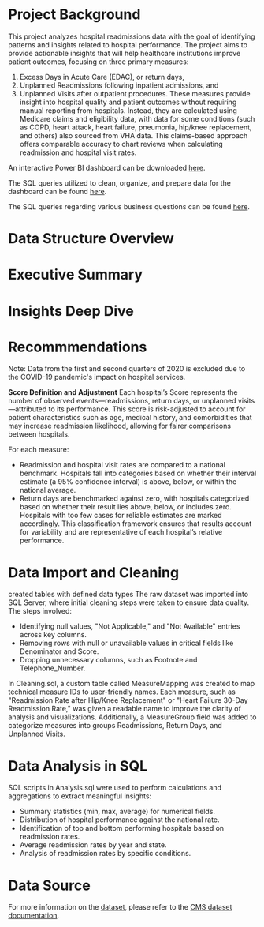 # Project Background
This project analyzes hospital readmissions data with the goal of identifying patterns and insights related to hospital performance. The project aims to provide actionable insights that will help healthcare institutions improve patient outcomes, focusing on three primary measures:
1. Excess Days in Acute Care (EDAC), or return days,
2. Unplanned Readmissions following inpatient admissions, and
3. Unplanned Visits after outpatient procedures.
These measures provide insight into hospital quality and patient outcomes without requiring manual reporting from hospitals. Instead, they are calculated using Medicare claims and eligibility data, with data for some conditions (such as COPD, heart attack, heart failure, pneumonia, hip/knee replacement, and others) also sourced from VHA data. This claims-based approach offers comparable accuracy to chart reviews when calculating readmission and hospital visit rates.

An interactive Power BI dashboard can be downloaded [here](https://thetexthubllc-my.sharepoint.com/:u:/g/personal/mark_manaloto_thetexthub_com/EU89TJB1Ky5Nibv5BEbI5IoBwr63kmqy2LvV-8dNzh7FfQ?e=Uade9E).

The SQL queries utilized to clean, organize, and prepare data for the dashboard can be found [here](https://github.com/ManalotoM/Hospital-Readmissions/blob/main/Cleaning.sql).

The SQL queries regarding various business questions can be found [here](https://github.com/ManalotoM/Hospital-Readmissions/blob/main/Analysis.sql).

# Data Structure Overview

# Executive Summary

# Insights Deep Dive

# Recommmendations




Note: Data from the first and second quarters of 2020 is excluded due to the COVID-19 pandemic's impact on hospital services.

**Score Definition and Adjustment**
Each hospital’s Score represents the number of observed events—readmissions, return days, or unplanned visits—attributed to its performance. This score is risk-adjusted to account for patient characteristics such as age, medical history, and comorbidities that may increase readmission likelihood, allowing for fairer comparisons between hospitals.

For each measure:
- Readmission and hospital visit rates are compared to a national benchmark. Hospitals fall into categories based on whether their interval estimate (a 95% confidence interval) is above, below, or within the national average.
- Return days are benchmarked against zero, with hospitals categorized based on whether their result lies above, below, or includes zero.
Hospitals with too few cases for reliable estimates are marked accordingly. This classification framework ensures that results account for variability and are representative of each hospital’s relative performance.


# Data Import and Cleaning
created tables with defined data types
The raw dataset was imported into SQL Server, where initial cleaning steps were taken to ensure data quality. The steps involved:
- Identifying null values, "Not Applicable," and "Not Available" entries across key columns.
- Removing rows with null or unavailable values in critical fields like Denominator and Score.
- Dropping unnecessary columns, such as Footnote and Telephone_Number.

In Cleaning.sql, a custom table called MeasureMapping was created to map technical measure IDs to user-friendly names. Each measure, such as "Readmission Rate after Hip/Knee Replacement" or "Heart Failure 30-Day Readmission Rate," was given a readable name to improve the clarity of analysis and visualizations. Additionally, a MeasureGroup field was added to categorize measures into groups Readmissions, Return Days, and Unplanned Visits.

# Data Analysis in SQL
SQL scripts in Analysis.sql were used to perform calculations and aggregations to extract meaningful insights:
- Summary statistics (min, max, average) for numerical fields.
- Distribution of hospital performance against the national rate.
- Identification of top and bottom performing hospitals based on readmission rates.
- Average readmission rates by year and state.
- Analysis of readmission rates by specific conditions.



# Data Source
For more information on the [dataset](https://data.cms.gov/provider-data/dataset/632h-zaca#data-table), please refer to the [CMS dataset documentation](https://data.cms.gov/provider-data/dataset/632h-zaca#data-table).

